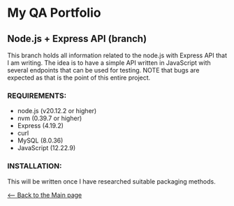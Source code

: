 <!DOCTYPE html>
<html>
<body>

# My QA Portfolio        

## Node.js + Express API (branch)

This branch holds all information related to the node.js with Express API that I am writing. The idea is to have a simple API written in JavaScript with several endpoints that can be used for testing. 
NOTE that bugs are expected as that is the point of this entire project. 

### REQUIREMENTS:

- node.js (v20.12.2 or higher)
- nvm (0.39.7 оr higher)
- Express (4.19.2)   
- curl 
- MySQL (8.0.36)
- JavaScript (12.22.9)

### INSTALLATION:

This will be written once I have researched suitable packaging methods.


[<-- Back to the Main page](https://github.com/mimmato/portfolio)

</body>
</html>